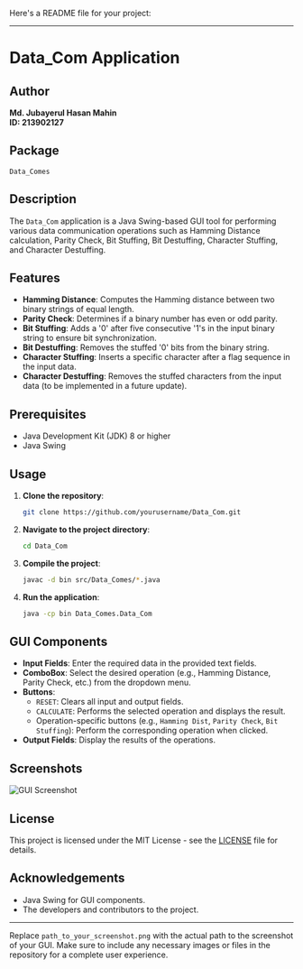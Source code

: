 Here's a README file for your project:

---

# Data_Com Application

## Author
**Md. Jubayerul Hasan Mahin**  
**ID: 213902127**

## Package
`Data_Comes`

## Description
The `Data_Com` application is a Java Swing-based GUI tool for performing various data communication operations such as Hamming Distance calculation, Parity Check, Bit Stuffing, Bit Destuffing, Character Stuffing, and Character Destuffing.

## Features
- **Hamming Distance**: Computes the Hamming distance between two binary strings of equal length.
- **Parity Check**: Determines if a binary number has even or odd parity.
- **Bit Stuffing**: Adds a '0' after five consecutive '1's in the input binary string to ensure bit synchronization.
- **Bit Destuffing**: Removes the stuffed '0' bits from the binary string.
- **Character Stuffing**: Inserts a specific character after a flag sequence in the input data.
- **Character Destuffing**: Removes the stuffed characters from the input data (to be implemented in a future update).

## Prerequisites
- Java Development Kit (JDK) 8 or higher
- Java Swing

## Usage
1. **Clone the repository**:
    ```sh
    git clone https://github.com/yourusername/Data_Com.git
    ```
2. **Navigate to the project directory**:
    ```sh
    cd Data_Com
    ```
3. **Compile the project**:
    ```sh
    javac -d bin src/Data_Comes/*.java
    ```
4. **Run the application**:
    ```sh
    java -cp bin Data_Comes.Data_Com
    ```

## GUI Components
- **Input Fields**: Enter the required data in the provided text fields.
- **ComboBox**: Select the desired operation (e.g., Hamming Distance, Parity Check, etc.) from the dropdown menu.
- **Buttons**:
  - `RESET`: Clears all input and output fields.
  - `CALCULATE`: Performs the selected operation and displays the result.
  - Operation-specific buttons (e.g., `Hamming Dist`, `Parity Check`, `Bit Stuffing`): Perform the corresponding operation when clicked.
- **Output Fields**: Display the results of the operations.

## Screenshots
![GUI Screenshot](path_to_your_screenshot.png)

## License
This project is licensed under the MIT License - see the [LICENSE](LICENSE) file for details.

## Acknowledgements
- Java Swing for GUI components.
- The developers and contributors to the project.

---

Replace `path_to_your_screenshot.png` with the actual path to the screenshot of your GUI. Make sure to include any necessary images or files in the repository for a complete user experience.
